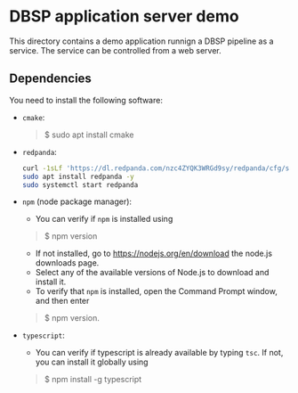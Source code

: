 # DBSP application server demo

This directory contains a demo application runnign a DBSP pipeline as a service.
The service can be controlled from a web server.

## Dependencies

You need to install the following software:

- `cmake`:
  >$ sudo apt install cmake

- `redpanda`:
  
  ```sh
  curl -1sLf 'https://dl.redpanda.com/nzc4ZYQK3WRGd9sy/redpanda/cfg/setup/bash.deb.sh' | sudo -E bash
  sudo apt install redpanda -y 
  sudo systemctl start redpanda
  ```
  
- `npm` (node package manager):
  - You can verify if `npm` is installed using
  >$ npm version
  - If not installed, go to <https://nodejs.org/en/download> the node.js downloads page.
  - Select any of the available versions of Node.js to download and install it.
  - To verify that `npm` is installed, open the Command Prompt window, and then enter
  >$ npm version.

- `typescript`:
  - You can verify if typescript is already available by typing `tsc`.
  If not, you can install it globally using
  >$ npm install -g typescript
